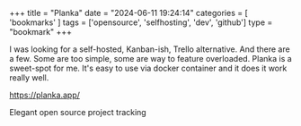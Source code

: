 +++
title = "Planka"
date = "2024-06-11 19:24:14"
categories = [ 'bookmarks' ]
tags = ['opensource', 'selfhosting', 'dev', 'github']
type = "bookmark"
+++

I was looking for a self-hosted, Kanban-ish, Trello alternative. And there are a few. Some are too simple, some are way to feature overloaded. Planka is a sweet-spot for me. It's easy to use via docker container and it does it work really well. 

https://planka.app/

Elegant open source project tracking
